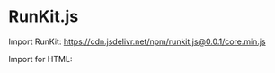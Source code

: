 # RunKit.js
 
Import RunKit: https://cdn.jsdelivr.net/npm/runkit.js@0.0.1/core.min.js

Import for HTML: <script src="https://cdn.jsdelivr.net/npm/runkit.js@0.0.1/core.min.js"></script>
